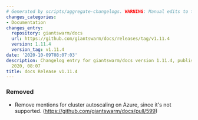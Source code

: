 ```yaml
---
# Generated by scripts/aggregate-changelogs. WARNING: Manual edits to this files will be overwritten.
changes_categories:
- Documentation
changes_entry:
  repository: giantswarm/docs
  url: https://github.com/giantswarm/docs/releases/tag/v1.11.4
  version: 1.11.4
  version_tag: v1.11.4
date: '2020-10-09T08:07:03'
description: Changelog entry for giantswarm/docs version 1.11.4, published on 09 October
  2020, 08:07
title: docs Release v1.11.4
---
```


### Removed

- Remove mentions for cluster autoscaling on Azure, since it's not supported. (https://github.com/giantswarm/docs/pull/599)
